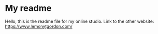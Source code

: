 # My readme
Hello, this is the readme file for my online studio.
Link to the other website: https://www.lemonytgordon.com/
